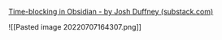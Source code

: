 [Time-blocking in Obsidian - by Josh Duffney (substack.com)](https://theknowledgeworker.substack.com/p/time-blocking-in-obsidian)

![[Pasted image 20220707164307.png]]